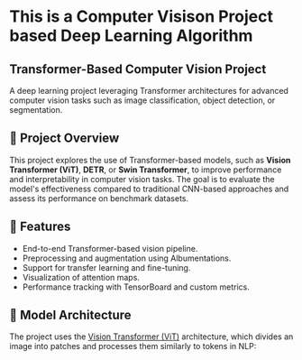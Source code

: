 # This is a Computer Visison Project based Deep Learning Algorithm 
## Transformer-Based Computer Vision Project

A deep learning project leveraging Transformer architectures for advanced computer vision tasks such as image classification, object detection, or segmentation.

## 📌 Project Overview

This project explores the use of Transformer-based models, such as **Vision Transformer (ViT)**, **DETR**, or **Swin Transformer**, to improve performance and interpretability in computer vision tasks. The goal is to evaluate the model's effectiveness compared to traditional CNN-based approaches and assess its performance on benchmark datasets.

## 🚀 Features

- End-to-end Transformer-based vision pipeline.
- Preprocessing and augmentation using Albumentations.
- Support for transfer learning and fine-tuning.
- Visualization of attention maps.
- Performance tracking with TensorBoard and custom metrics.

## 🧠 Model Architecture

The project uses the [Vision Transformer (ViT)](facebook/deit-base-patch16-224) architecture, which divides an image into patches and processes them similarly to tokens in NLP:

